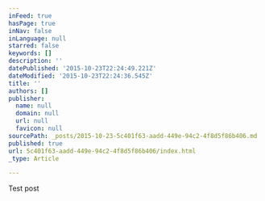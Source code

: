 ```yaml
---
inFeed: true
hasPage: true
inNav: false
inLanguage: null
starred: false
keywords: []
description: ''
datePublished: '2015-10-23T22:24:49.221Z'
dateModified: '2015-10-23T22:24:36.545Z'
title: ''
authors: []
publisher:
  name: null
  domain: null
  url: null
  favicon: null
sourcePath: _posts/2015-10-23-5c401f63-aadd-449e-94c2-4f8d5f86b406.md
published: true
url: 5c401f63-aadd-449e-94c2-4f8d5f86b406/index.html
_type: Article

---
```

Test post